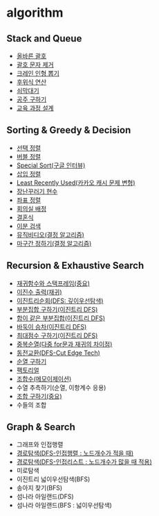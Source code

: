 # algorithm

## Stack and Queue
- [올바른 괄호](stack-queue/1-correct-parenthesis.js)
- [괄호 문자 제거](stack-queue/2-remove_parenthesis_string.js)
- [크레인 인형 뽑기](stack-queue/3-crane.js)
- [후위식 연산](stack-queue/4-postfix.js)
- [쇠막대기](stack-queue/5-iron-bars.js)
- [공주 구하기](stack-queue/6-princess.js)
- [교육 과정 설계](stack-queue/7-curriculum.js)

## Sorting & Greedy & Decision
- [선택 정렬](sorting-greedy-decision/1-selection-sort.js)
- [버블 정렬](sorting-greedy-decision/2-bubble-sort.js)
- [Special Sort(구글 인터뷰)](sorting-greedy-decision/3-special-sort.js)
- [삽입 정렬](sorting-greedy-decision/4-insertion-sort.js)
- [Least Recently Used(카카오 캐시 문제 변형)](sorting-greedy-decision/5-least-recently-used.js)
- [장난꾸러기 현수](sorting-greedy-decision/6-mischievous-child.js)
- [좌표 정렬](sorting-greedy-decision/7-sorting-location.js)
- [회의실 배정](sorting-greedy-decision/8-meeting-room-assignment.js)
- [결혼식](sorting-greedy-decision/9-wedding-ceremony.js)
- [이분 검색](sorting-greedy-decision/10-binaray-search.js)
- [뮤직비디오(결정 알고리즘)](sorting-greedy-decision/11-music-video.js)
- [마구간 정하기(결정 알고리즘)](sorting-greedy-decision/12-stable.js)

## Recursion & Exhaustive Search
- [재귀함수와 스택프레임(중요)](recursion-exhaustive-search/1-recursive-function.js)
- [이진수 출력(재귀)](recursion-exhaustive-search/2-binary-numerals.js)
- [이진트리순회(DFS: 깊이우선탐색)](recursion-exhaustive-search/3-binary-tree.js)
- [부분집합 구하기(이진트리 DFS)](recursion-exhaustive-search/4-powerset.js)
- [합이 같은 부분집합(이진트리 DFS)](recursion-exhaustive-search/5-disjointset.js)
- [바둑이 승차(이진트리 DFS)](recursion-exhaustive-search/6-doggie.js)
- [최대점수 구하기(이진트리 DFS)](recursion-exhaustive-search/7-maximum-score.js)
- [중복순열(다중 for문과 재귀의 차이점)](recursion-exhaustive-search/8-duplicate-permutation.js)
- [동전교환(DFS-Cut Edge Tech)](recursion-exhaustive-search/9-coin-exchange.js)
- [순열 구하기](recursion-exhaustive-search/10-permutation.js)
- [팩토리얼](recursion-exhaustive-search/11-factorial.js)
- [조합수(메모이제이션)](recursion-exhaustive-search/12-memoization.js)
- 수열 추측하기(순열, 이항계수 응용)
- [조합 구하기(중요)](recursion-exhaustive-search/14-combination.js)
- 수들의 조합

## Graph & Search
- 그래프와 인접행렬
- [경로탐색(DFS-인접행렬 : 노드개수가 적을 때)](graph-search/2-adjacency-matrix.js)
- [경로탐색(DFS-인접리스트 : 노드개수가 많을 때 적용)](graph-search/3-adjacency-list.js)
- 미로탐색
- 이진트리 넓이우선탐색(BFS)
- 송아지 찾기(BFS)
- 섬나라 아일랜드(DFS)
- 섬나라 아일랜드(BFS : 넓이우선탐색)

